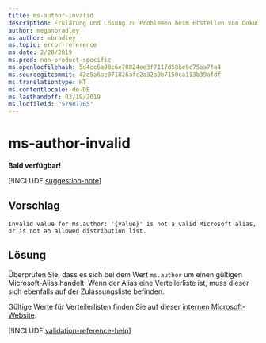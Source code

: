 ```yaml
---
title: ms-author-invalid
description: Erklärung und Lösung zu Problemen beim Erstellen von Dokumentationsartikeln – ms-author-invalid
author: meganbradley
ms.author: mbradley
ms.topic: error-reference
ms.date: 2/28/2019
ms.prod: non-product-specific
ms.openlocfilehash: 5d4cc6a08c6e70824ee3f7117d58be9c75aa7fa4
ms.sourcegitcommit: 42e5a6ae071826afc2a32a9b7150ca113b39afdf
ms.translationtype: HT
ms.contentlocale: de-DE
ms.lasthandoff: 03/19/2019
ms.locfileid: "57987765"
---
```

# <a name="ms-author-invalid"></a>ms-author-invalid

**Bald verfügbar!**

[!INCLUDE [suggestion-note](includes/suggestion-note.md)]

## <a name="suggestion"></a>Vorschlag

`Invalid value for ms.author: '{value}' is not a valid Microsoft alias, or is not an allowed distribution list.`

## <a name="resolution"></a>Lösung

Überprüfen Sie, dass es sich bei dem Wert `ms.author` um einen gültigen Microsoft-Alias handelt. Wenn der Alias eine Verteilerliste ist, muss dieser sich ebenfalls auf der Zulassungsliste befinden.

Gültige Werte für Verteilerlisten finden Sie auf dieser [internen Microsoft-Website](https://docsmetadatatool.azurewebsites.net/allowlists).

<!--make sure to add this file to your includes folder and verify the path-->
[!INCLUDE [validation-reference-help](includes/validation-reference-help.md)]

